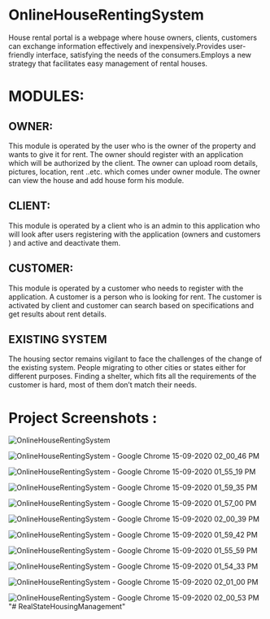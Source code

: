 # OnlineHouseRentingSystem
House rental portal is a webpage where house owners, clients, customers can exchange information effectively and inexpensively.Provides user-friendly interface, satisfying the needs of the consumers.Employs a new strategy that facilitates easy management of rental houses.



# MODULES:

## OWNER:

This module is operated by the user who is the owner of the property and wants to give it for rent. The owner should register with an application which will be authorized by the client. The owner can upload room details, pictures, location, rent ..etc. which comes under owner module. The owner can view the house and add house form his module.

## CLIENT:

This module is operated by a client who is an admin to this application who will look after users registering with the application (owners and customers ) and active and deactivate them.

## CUSTOMER:

This module is operated by a customer who needs to register with the application. A customer is a person who is looking for rent. The customer is activated by client and customer can search based on specifications and get results about rent details.


## EXISTING SYSTEM

The housing sector remains vigilant to face the challenges of the change of the existing system.
People migrating to other cities or states either for different purposes.
Finding a shelter, which fits all the requirements of the customer is hard, most of them don’t match their needs.


# Project Screenshots :

![OnlineHouseRentingSystem ](https://user-images.githubusercontent.com/56467741/93248761-4e3f9e00-f75e-11ea-8cbf-055d849df806.png)

![OnlineHouseRentingSystem - Google Chrome 15-09-2020 02_00_46 PM](https://user-images.githubusercontent.com/56467741/93248558-fef96d80-f75d-11ea-855b-8460e9083e59.png)

![OnlineHouseRentingSystem - Google Chrome 15-09-2020 01_55_19 PM](https://user-images.githubusercontent.com/56467741/93248697-3536ed00-f75e-11ea-87aa-40ad40a658a3.png)

![OnlineHouseRentingSystem - Google Chrome 15-09-2020 01_59_35 PM](https://user-images.githubusercontent.com/56467741/93248638-1c2e3c00-f75e-11ea-81e0-bec24e00fdf9.png)

![OnlineHouseRentingSystem - Google Chrome 15-09-2020 01_57_00 PM](https://user-images.githubusercontent.com/56467741/93248662-2819fe00-f75e-11ea-88a3-862bfce5bbb8.png)

![OnlineHouseRentingSystem - Google Chrome 15-09-2020 02_00_39 PM](https://user-images.githubusercontent.com/56467741/93248602-0fa9e380-f75e-11ea-890b-d636b25e6b45.png)

![OnlineHouseRentingSystem - Google Chrome 15-09-2020 01_59_42 PM](https://user-images.githubusercontent.com/56467741/93248632-18021e80-f75e-11ea-948e-05d7ab5462b6.png)

![OnlineHouseRentingSystem - Google Chrome 15-09-2020 01_55_59 PM](https://user-images.githubusercontent.com/56467741/93248682-2fd9a280-f75e-11ea-99de-f98087d0e29c.png)

![OnlineHouseRentingSystem - Google Chrome 15-09-2020 01_54_33 PM](https://user-images.githubusercontent.com/56467741/93248729-4253dc00-f75e-11ea-9f5a-42a9ba90602b.png)

![OnlineHouseRentingSystem - Google Chrome 15-09-2020 02_01_00 PM](https://user-images.githubusercontent.com/56467741/93248778-5566ac00-f75e-11ea-953d-927b88d2c887.png)

![OnlineHouseRentingSystem - Google Chrome 15-09-2020 02_00_53 PM](https://user-images.githubusercontent.com/56467741/93248795-5a2b6000-f75e-11ea-91cb-67f1e152be10.png)
"# RealStateHousingManagement" 

